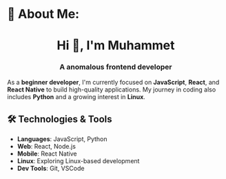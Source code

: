 # 💫 About Me:
<h1 align="center">Hi 👋, I'm Muhammet</h1>
<h3 align="center">A anomalous frontend developer</h3>

As a **beginner developer**, I'm currently focused on **JavaScript**, **React**, and **React Native** to build high-quality applications. My journey in coding also includes **Python** and a growing interest in **Linux**. 


## 🛠️ Technologies & Tools 
- **Languages**: JavaScript, Python
- **Web**: React, Node.js
- **Mobile**: React Native
- **Linux**: Exploring Linux-based development
- **Dev Tools**: Git, VSCode

 

